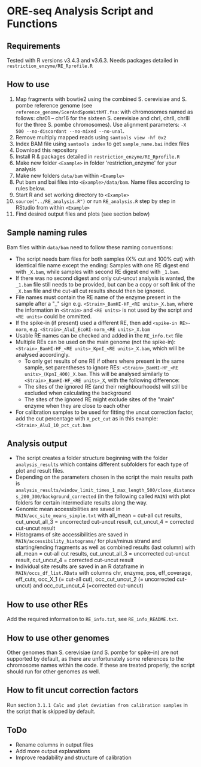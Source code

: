 # ORE-seq Analysis Script and Functions

## Requirements

Tested with R versions v3.4.3 and v3.6.3. Needs packages detailed in `restriction_enzyme/RE_Rprofile.R`

## How to use

1. Map fragments with bowtie2 using the combined S. cerevisiae and S. pombe reference genome (see `reference_genome/ScerAndSpomWithMT.fsa`: with chromosomes named as follows: chr01 – chr16 for the sixteen S. cerevisiae and chrI, chrII, chrIII for the three S. pombe chromosomes). Use alignment parameters: `-X 500 --no-discordant --no-mixed --no-unal`.
3. Remove multiply mapped reads using `samtools view -hf 0x2`
4. Index BAM file using `samtools index` to get `sample_name.bai` index files
5. Download this repository
6. Install R & packages detailed in `restriction_enzyme/RE_Rprofile.R`
7. Make new folder `<Example>` in folder 'restriction_enzyme' for your analysis
8. Make new folders `data/bam` within `<Example>`
9. Put bam and bai files into `<Example>/data/bam`. Name files according to rules below.
10. Start R and set working directory to `<Example>`
11. `source("../RE_analysis.R")` or run `RE_analysis.R` step by step in RStudio from within `<Example>`
12. Find desired output files and plots (see section below)
  
## Sample naming rules

Bam files within `data/bam` need to follow these naming conventions:
* The script needs bam files for both samples (X% cut and 100% cut) with identical file name except the ending: Samples with one RE digest end with `_X.bam`, while samples with second RE digest end with `_1.bam`.
* If there was no second digest and only cut-uncut analysis is wanted, the `_1.bam` file still needs to be provided, but can be a copy or soft link of the `_X.bam` file and the cut-all cut results should then be ignored.
* File names must contain the RE name of the enzyme present in the sample after a "_" sign e.g. `<Strain>_BamHI-HF_<RE units>_X.bam`, where the information in `<Strain>` and `<RE units>` is not used by the script and `<RE units>` could be ommitted.
* If the spike-in (if present) used a different RE, then add `<spike-in RE>-norm`, e.g. `<Strain>_AluI_EcoRI-norm_<RE units>_X.bam`
* Usable RE names can be checked and added in the `RE_info.txt` file
* Multiple REs can be used on the main genome (not the spike-in): `<Strain>_BamHI-HF_<RE units>_KpnI_<RE units>_X.bam`, which will be analysed accordingly.
  * To only get results of one RE if others where present in the same sample, set parentheses to ignore REs: `<Strain>_BamHI-HF_<RE units>_(KpnI_400)_X.bam`. This will be analysed similarly to `<Strain>_BamHI-HF_<RE units>_X`, with the following difference:
  * The sites of the ignored RE (and their neighbourhoods) will still be excluded when calculating the background
  * The sites of the ignored RE might exclude sites of the "main" enzyme when they are close to each other
* For calibration samples to be used for fitting the uncut correction factor, add the cut percentage with `X_pct_cut` as in this example: `<Strain>_AluI_10_pct_cut.bam`

## Analysis output

* The script creates a folder structure beginning with the folder `analysis_results` which contains different subfolders for each type of plot and result files.
* Depending on the parameters chosen in the script the main results path is `analysis_results/window_limit_times_1_max_length_500/close_distances_200_300/background_corrected` (in the following called `MAIN`) with plot folders for certain intermediate results along the way.
* Genomic mean accessibilities are saved in `MAIN/acc_site_means_simple.txt` with all_mean = cut-all cut results, cut_uncut_all_3 = uncorrected cut-uncut result, cut_uncut_4 = corrected cut-uncut result
* Histograms of site accessibilities are saved in `MAIN/accessibility_histograms/` for plus/minus strand and starting/ending fragments as well as combined results (last column) with all_mean = cut-all cut results, cut_uncut_all_3 = uncorrected cut-uncut result, cut_uncut_4 = corrected cut-uncut result
* Individual site results are saved in an R dataframe in `MAIN/occs_df_list.RData` with columns chr, enzyme, pos, eff_coverage, eff_cuts, occ_X_1 (= cut-all cut), occ_cut_uncut_2 (= uncorrected cut-uncut) and occ_cut_uncut_4 (=corrected cut-uncut)
      
## How to use other REs

Add the required information to `RE_info.txt`, see `RE_info_README.txt`.
  
## How to use other genomes

Other genomes than S. cerevisiae (and S. pombe for spike-in) are not supported by default, as there are unfortunately some references to the chromosome names within the code. If these are treated properly, the script should run for other genomes as well.
  
## How to fit uncut correction factors

Run section `3.1.1 Calc and plot deviation from calibration samples` in the script that is skipped by default.

## ToDo
  
* Rename columns in output files
* Add more output explanations
* Improve readability and structure of calibration

